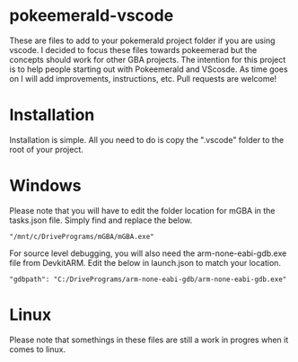 # pokeemerald-vscode
These are files to add to your pokemerald project folder if you are using vscode. I decided to focus these files towards pokeemerad but the concepts should work for other GBA projects. The intention for this project is to help people starting out with Pokeemerald and VScosde. As time goes on I will add improvements, instructions, etc. Pull requests are welcome!

# Installation

Installation is simple. All you need to do is copy the ".vscode" folder to the root of your project.

# Windows

Please note that you will have to edit the folder location for mGBA in the tasks.json file. Simply find and replace the below.

```
"/mnt/c/DrivePrograms/mGBA/mGBA.exe"
```

For source level debugging, you will also need the arm-none-eabi-gdb.exe file from DevkitARM. Edit the below in launch.json to match your location.

```
"gdbpath": "C:/DrivePrograms/arm-none-eabi-gdb/arm-none-eabi-gdb.exe"
```

# Linux

Please note that somethings in these files are still a work in progres when it comes to linux.
